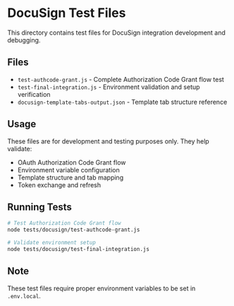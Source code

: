 # DocuSign Test Files

This directory contains test files for DocuSign integration development and debugging.

## Files

- `test-authcode-grant.js` - Complete Authorization Code Grant flow test
- `test-final-integration.js` - Environment validation and setup verification
- `docusign-template-tabs-output.json` - Template tab structure reference

## Usage

These files are for development and testing purposes only. They help validate:

- OAuth Authorization Code Grant flow
- Environment variable configuration
- Template structure and tab mapping
- Token exchange and refresh

## Running Tests

```bash
# Test Authorization Code Grant flow
node tests/docusign/test-authcode-grant.js

# Validate environment setup
node tests/docusign/test-final-integration.js
```

## Note

These test files require proper environment variables to be set in `.env.local`.
